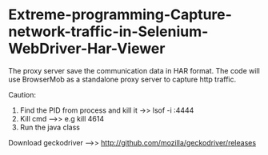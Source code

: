 # Extreme-programming-Capture-network-traffic-in-Selenium-WebDriver-Har-Viewer
The proxy server save the communication data in HAR format. The code will use BrowserMob as a standalone proxy server to capture http traffic.


Caution:

1) Find the PID from process and kill it ->> lsof -i :4444
2) Kill cmd -->> e.g kill 4614
3) Run the java class

Download geckodriver -->> http://github.com/mozilla/geckodriver/releases


